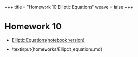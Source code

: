 +++
title = "Homework 10 Elliptic Equations"
weave = false
+++

# Homework 10

- [Elliptic Equations(notebook version)](Elliptic_equations.ipynb)
  
- \textinput{homeworks/Ellipcit_equations.md}

